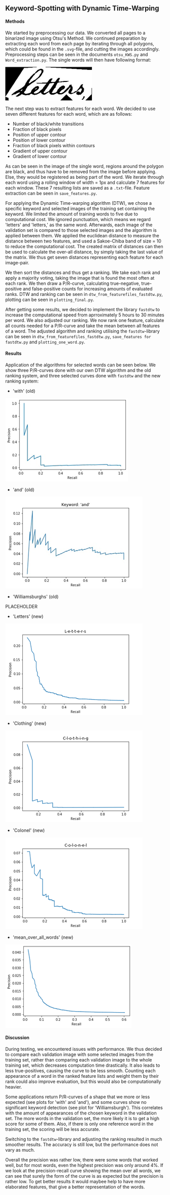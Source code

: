 ## Keyword-Spotting with Dynamic Time-Warping

#### Methods
We started by preprocessing our data. We converted all pages to a binarized image using Otsu's Method. 
We continued preparation by extracting each word from each page by iterating through all polygons, which could be found in the `.svg`-file, 
and cutting the images accordingly. Preprocessing steps can be seen in the documents `otsu_KWS.py` and `Word_extraction.py`. 
The single words will then have following format: 

![](../304_word2.png)

The next step was to extract features for each word. We decided to use seven different features for each word, which are as follows:
* Number of black/white transitions
* Fraction of black pixels
* Position of upper contour
* Position of lower contour
* Fraction of black pixels within contours
* Gradient of upper contour
* Gradient of lower contour

As can be seen in the image of the single word, regions around the polygon are black, and thus have to be removed from the image 
before applying. Else, they would be registered as being part of the word.
We iterate through each word using a rolling window of width = 1px and calculate 7 features for each window.
These 7 resulting lists are saved as a `.txt`-file. Feature extraction can be seen in `save_features.py`.

For applying the Dynamic Time-warping algorithm (DTW), we chose a specific keyword and selected images of the
training set containing the keyword. We limited the amount of training words to five due to computational cost.
We ignored punctuation, which means we regard 'letters' and 'letters,' as the same word.
Afterwards, each image of the validation set is compared to those selected images and the algorithm is applied between them. 
We applied the euclidean distance to measure the distance between two features, and used a Sakoe-Chiba band of size = 10 to reduce
the computational cost. The created matrix of distances can then be used to calculate the over-all distance, by simply taking the last
value of the matrix. We thus get seven distances representing each feature for each image-pair.

We then sort the distances and thus get a ranking. We take each rank and apply a majority voting, taking the image that is found the most often at each rank. We then draw a P/R-curve, calculating true-negative, true-positive and false-positive counts for
increasing amounts of evaluated ranks. DTW and ranking can be seen in `dtw_from_featurefiles_fastdtw.py`, plotting can be seen in `plotting_final.py`.

After getting some results, we decided to implement the library `fastdtw` to increase the computational speed from aprroximately
5 hours to 30 minutes per word. We also adjusted our ranking. We now rank one feature, calculate all counts needed for a P/R-curve 
and take the mean between all features of a word. The adjusted algorithm and ranking utilising the `fastdtw`-library can be seen in 
`dtw_from_featurefiles_fastdtw.py`, `save_features for fastdtw.py` and `plotting_one_word.py`.


#### Results
Application of the algorithms for selected words can be seen below. We show three P/R-curves done with our own DTW algorithm and the
old ranking system, and three selected curves done with `fastdtw` and the new ranking system:
* 'with' (old)

![](pictures/with_pr_curve.jpeg)

* 'and' (old)

![](pictures/and_pr_curve.jpeg)

* 'Williamsburghs' (old)

PLACEHOLDER

* 'Letters' (new)

![](pictures/L-e-t-t-e-r-s.png)

* 'Clothing' (new)

![](pictures/C-l-o-t-h-i-n-g.png)

* 'Colonel' (new)

![](pictures/C-o-l-o-n-e-l.png)

* 'mean_over_all_words' (new)

![](pictures/mean_over_all_words.png)

#### Discussion
During testing, we encountered issues with performance. We thus decided to compare each validation image with some selected images from
the training set, rather than comparing each validation image to the whole training set, which decreases computation time drastically.
It also leads to less true-positives, causing the curve to be less smooth. Counting each appearance of a word in the ranked feature lists
and weight them by their rank could also improve evaluation, but this would also be computationally heavier.

Some applications return P/R-curves of a shape that we more or less expected (see plots for 'with' and 'and'), and some curves show no 
significant keyword detection (see plot for 'Williamsburgh'). This correlates with the amount of appearances of the chosen keyword in 
the validation set. The more words in the validation set, the more likely it is to get a high score for some of them. Also, if there
is only one reference word in the training set, the scoring will be less accurate.

Switching to the `fastdtw`-library and adjusting the ranking resulted in much smoother results. The accuracy is still low, but the performance does not vary as much.

Overall the precision was rather low, there were some words that worked well, but for most words, even the highest precision was only around 4%. If we look at the precision-recall curve showing the mean over all words, we can see that surely the form of the curve is as expected but the precision is rather low. To get better results it would maybee help to have more elaborated features, that give a better representation of the words. 


